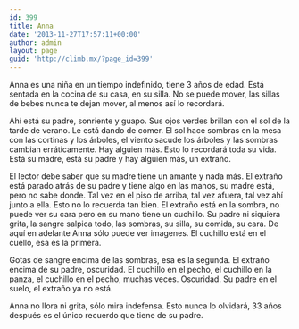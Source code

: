 ```yaml
---
id: 399
title: Anna
date: '2013-11-27T17:57:11+00:00'
author: admin
layout: page
guid: 'http://climb.mx/?page_id=399'
---
```


Anna es una niña en un tiempo indefinido, tiene 3 años de edad. Está sentada en la cocina de su casa, en su silla. No se puede mover, las sillas de bebes nunca te dejan mover, al menos así lo recordará.

Ahí está su padre, sonriente y guapo. Sus ojos verdes brillan con el sol de la tarde de verano. Le está dando de comer. El sol hace sombras en la mesa con las cortinas y los árboles, el viento sacude los árboles y las sombras cambian erráticamente. Hay alguien más. Esto lo recordará toda su vida. Está su madre, está su padre y hay alguien más, un extraño.

El lector debe saber que su madre tiene un amante y nada más. El extraño está parado atrás de su padre y tiene algo en las manos, su madre está, pero no sabe donde. Tal vez en el piso de arriba, tal vez afuera, tal vez ahí junto a ella. Esto no lo recuerda tan bien. El extraño está en la sombra, no puede ver su cara pero en su mano tiene un cuchillo. Su padre ni siquiera grita, la sangre salpica todo, las sombras, su silla, su comida, su cara. De aquí en adelante Anna sólo puede ver imagenes. El cuchillo está en el cuello, esa es la primera.

Gotas de sangre encima de las sombras, esa es la segunda. El extraño encima de su padre, oscuridad. El cuchillo en el pecho, el cuchillo en la panza, el cuchillo en el pecho, muchas veces. Oscuridad. Su padre en el suelo, el extraño ya no está.

Anna no llora ni grita, sólo mira indefensa. Esto nunca lo olvidará, 33 años después es el único recuerdo que tiene de su padre.